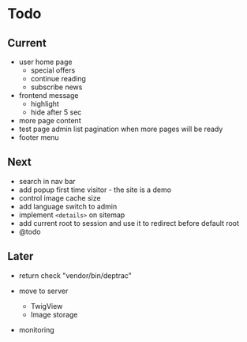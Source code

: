 # Todo

## Current

- user home page
  - special offers
  - continue reading
  - subscribe news
- frontend message
  - highlight
  - hide after 5 sec
- more page content
- test page admin list pagination when more pages will be ready
- footer menu

## Next

- search in nav bar
- add popup first time visitor - the site is a demo
- control image cache size
- add language switch to admin
- implement `<details>` on sitemap
- add current root to session and use it to redirect before default root
- @todo

## Later

- return check "vendor/bin/deptrac"

- move to server
  - TwigView
  - Image storage

- monitoring
